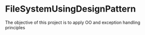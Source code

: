 # FileSystemUsingDesignPattern
The objective of this project is to apply OO and exception handling principles 
